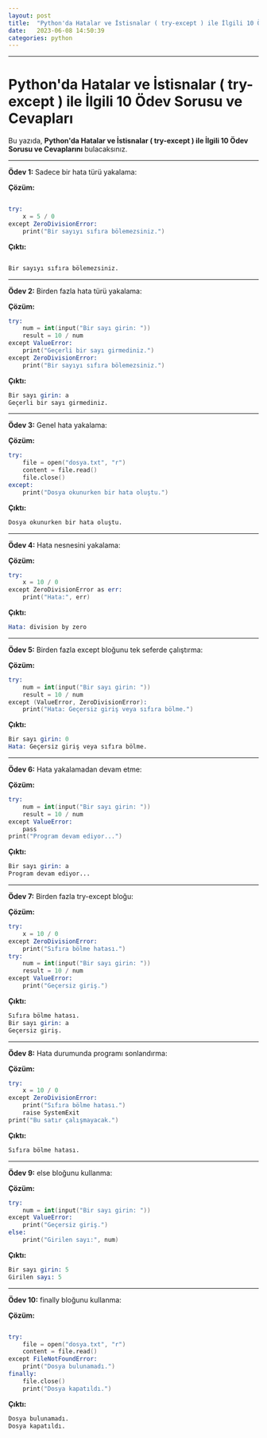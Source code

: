 ```yaml
---
layout: post
title:  "Python'da Hatalar ve İstisnalar ( try-except ) ile İlgili 10 Ödev Sorusu ve Cevapları"
date:   2023-06-08 14:50:39
categories: python
---
```


---
# Python'da Hatalar ve İstisnalar ( try-except ) ile İlgili 10 Ödev Sorusu ve Cevapları

Bu yazıda, **Python'da Hatalar ve İstisnalar ( try-except ) ile İlgili 10 Ödev Sorusu ve Cevaplarını** bulacaksınız.

---
**Ödev 1:** Sadece bir hata türü yakalama:

**Çözüm:**

```s

try:
    x = 5 / 0
except ZeroDivisionError:
    print("Bir sayıyı sıfıra bölemezsiniz.")


```
**Çıktı:**


```s

Bir sayıyı sıfıra bölemezsiniz.

```
---
**Ödev 2:** Birden fazla hata türü yakalama:

**Çözüm:**

```s
try:
    num = int(input("Bir sayı girin: "))
    result = 10 / num
except ValueError:
    print("Geçerli bir sayı girmediniz.")
except ZeroDivisionError:
    print("Bir sayıyı sıfıra bölemezsiniz.")
```
**Çıktı:**

```s
Bir sayı girin: a
Geçerli bir sayı girmediniz.
```
---
**Ödev 3:** Genel hata yakalama:

**Çözüm:**

```s
try:
    file = open("dosya.txt", "r")
    content = file.read()
    file.close()
except:
    print("Dosya okunurken bir hata oluştu.")
```
**Çıktı:**

```s
Dosya okunurken bir hata oluştu.
```
---
**Ödev 4:** Hata nesnesini yakalama:

**Çözüm:**

```s
try:
    x = 10 / 0
except ZeroDivisionError as err:
    print("Hata:", err)
```
**Çıktı:**

```s
Hata: division by zero
```
---
**Ödev 5:** Birden fazla except bloğunu tek seferde çalıştırma:

**Çözüm:**

```s
try:
    num = int(input("Bir sayı girin: "))
    result = 10 / num
except (ValueError, ZeroDivisionError):
    print("Hata: Geçersiz giriş veya sıfıra bölme.")
```
**Çıktı:**

```s
Bir sayı girin: 0
Hata: Geçersiz giriş veya sıfıra bölme.
```
---
**Ödev 6:** Hata yakalamadan devam etme:

**Çözüm:**

```s
try:
    num = int(input("Bir sayı girin: "))
    result = 10 / num
except ValueError:
    pass
print("Program devam ediyor...")
```
**Çıktı:**

```s
Bir sayı girin: a
Program devam ediyor...
```
---
**Ödev 7:** Birden fazla try-except bloğu:

**Çözüm:**

```s
try:
    x = 10 / 0
except ZeroDivisionError:
    print("Sıfıra bölme hatası.")
try:
    num = int(input("Bir sayı girin: "))
    result = 10 / num
except ValueError:
    print("Geçersiz giriş.")
```
**Çıktı:**

```s
Sıfıra bölme hatası.
Bir sayı girin: a
Geçersiz giriş.
```
---
**Ödev 8:** Hata durumunda programı sonlandırma:

**Çözüm:**

```s
try:
    x = 10 / 0
except ZeroDivisionError:
    print("Sıfıra bölme hatası.")
    raise SystemExit
print("Bu satır çalışmayacak.")
```
**Çıktı:**

```s
Sıfıra bölme hatası.
```
---
**Ödev 9:** else bloğunu kullanma:

**Çözüm:**

```s
try:
    num = int(input("Bir sayı girin: "))
except ValueError:
    print("Geçersiz giriş.")
else:
    print("Girilen sayı:", num)
```
**Çıktı:**

```s
Bir sayı girin: 5
Girilen sayı: 5
```
---
**Ödev 10:** finally bloğunu kullanma:

**Çözüm:**

```s

try:
    file = open("dosya.txt", "r")
    content = file.read()
except FileNotFoundError:
    print("Dosya bulunamadı.")
finally:
    file.close()
    print("Dosya kapatıldı.")

```
**Çıktı:**

```s
Dosya bulunamadı.
Dosya kapatıldı.
```
